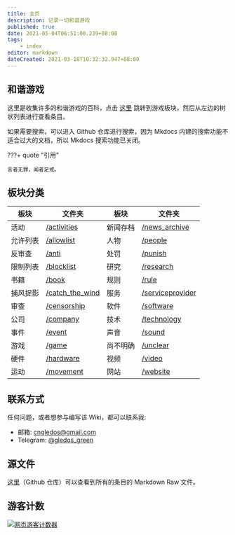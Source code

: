 ```yaml
---
title: 主页
description: 记录一切和谐游戏
published: true
date: 2021-05-04T06:51:00.239+08:00
tags:
    - index
editor: markdown
dateCreated: 2021-03-18T10:32:32.947+08:00
---
```


## 和谐游戏

这里是收集许多的和谐游戏的百科，点击 [这里](/game/index.md) 跳转到游戏板块，然后从左边的树状列表进行查看条目。

如果需要搜索，可以进入 Github 仓库进行搜索，因为 Mkdocs 内建的搜索功能不适合过大的文档，所以 Mkdocs 搜索功能已关闭。

???+ quote "引用"

    言者无罪，闻者足戒。

## 板块分类

| 板块     | 文件夹                                      | 板块     | 文件夹                                        |
| -------- | ------------------------------------------- | -------- | --------------------------------------------- |
| 活动     | [/activities](/activities/index.md)         | 新闻存档 | [/news_archive](/news_archive/index.md)       |
| 允许列表 | [/allowlist](/allowlist/index.md)           | 人物     | [/people](/people/index.md)                   |
| 反审查   | [/anti](/anti-censorship/index.md)          | 处罚     | [/punish](/punish/index.md)                   |
| 限制列表 | [/blocklist](/blocklist/index.md)           | 研究     | [/research](/research/index.md)               |
| 书籍     | [/book](/book/index.md)                     | 规则     | [/rule](/rule/index.md)                       |
| 捕风捉影 | [/catch_the_wind](/catch_the_wind/index.md) | 服务     | [/serviceprovider](/serviceprovider/index.md) |
| 审查     | [/censorship](/censorship/index.md)         | 软件     | [/software](/software/index.md)               |
| 公司     | [/company](/company/index.md)               | 技术     | [/technology](/technology/index.md)           |
| 事件     | [/event](/event/index.md)                   | 声音     | [/sound](/sound/index.md)                     |
| 游戏     | [/game](/game/index.md)                     | 尚不明确 | [/unclear](/unclear/index.md)                 |
| 硬件     | [/hardware](/hardware/index.md)             | 视频     | [/video](/video/index.md)                     |
| 运动     | [/movement](/movement/index.md)             | 网站     | [/website](/website/index.md)                 |

## 联系方式

任何问题，或者想参与编写该 Wiki，都可以联系我:

+   邮箱: cngledos@gmail.com
+   Telegram: [@gledos_green](https://t.me/gledos_green)

## 源文件

[这里](https://github.com/gledos/ggame)（Github 仓库）可以查看到所有的条目的 Markdown Raw 文件。

## 游客计数

[![网页游客计数器](https://count.getloli.com/get/@:ggame)](https://count.getloli.com/)

<!--

## Wiki的技术问题

由于对 mkdocs 不过熟悉，所以有一些条目会有问题，比如:

+ PDF 文件似乎不被 mkdocs 支持，无法被输出到 GitHub pages
+ TLS 已失效，正在修复

-->
